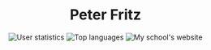 <h1 align="center">Peter Fritz</h1>

<div align="center">
  <img alt="User statistics" src="https://github-stats-beta-self.vercel.app/api/?username=peterfritz&theme=github_dark&hide_border=true" />
  <img alt="Top languages" src="https://github-stats-beta-self.vercel.app/api/top-langs/?username=peterfritz&theme=github_dark&hide_border=true&langs_count=10" />
  <img alt="My school's website" src="https://github-stats-beta-self.vercel.app/api/pin?username=radiomarchetti&repo=ermanomarchetti&theme=github_dark&hide_border=true" />
</div>
